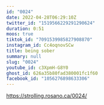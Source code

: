 ```yaml
---
id: "0024"
date: 2022-04-28T06:29:10Z
twitter_id: "1519566229291290624"
duration: 0:51
moos: true
tiktok_id: "7091539985827908870"
instagram_id: Cc4oqnovSCw
title: being sober
summary: null
slug: "0024"
youtube_id: c3XpmH-G8Y0
ghost_id: 626a35b80fad380001fc1f60
facebook_id: "1056276898633306"
---
```

https://strolling.rosano.ca/0024/
